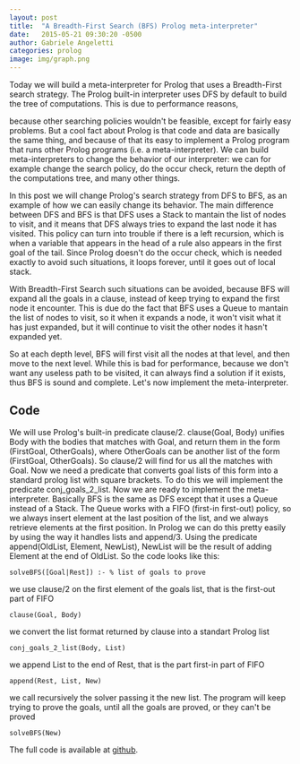 ```yaml
---
layout: post
title:  "A Breadth-First Search (BFS) Prolog meta-interpreter"
date:   2015-05-21 09:30:20 -0500
author: Gabriele Angeletti
categories: prolog
image: img/graph.png
---
```

Today we will build a meta-interpreter for Prolog that uses a Breadth-First search strategy. The Prolog built-in interpreter uses DFS by default to build the tree of computations.
This is due to performance reasons,

because other searching policies wouldn't be feasible, except for fairly easy problems.
But a cool fact about Prolog is that code and data are basically the same thing, and because of that its easy to implement a Prolog program that runs other Prolog programs (i.e. a meta-interpreter).
We can build meta-interpreters to change the behavior of our interpreter: we can for example change the search policy, do the occur check, return the depth of the computations tree, and many other things.

In this post we will change Prolog's search strategy from DFS to BFS, as an example of how we can easily change its behavior.
The main difference between DFS and BFS is that DFS uses a Stack to mantain the list of nodes to visit, and it means that DFS always tries to expand the last node it has visited. This policy can turn into trouble if there is a
left recursion, which is when a variable that appears in the head of a rule also appears in the first goal of the tail. Since Prolog doesn't do the occur check, which is needed exactly to avoid such situations, it loops forever, until it goes out of local stack.

With Breadth-First Search such situations can be avoided, because BFS will expand all the goals in a clause, instead of keep trying to expand the first node it encounter.
This is due do the fact that BFS uses a Queue to mantain the list of nodes to visit, so it when it expands a node, it won't visit what it has just expanded, but it will continue to visit the other nodes it hasn't expanded yet.

So at each depth level, BFS will first visit all the nodes at that level, and then move to the next level. While this is bad for performance, because we don't want any useless path to be visited, it can always find a solution if it exists, thus BFS is sound and complete. Let's now implement the meta-interpreter.

## Code
We will use Prolog's built-in predicate clause/2.
clause(Goal, Body) unifies Body with the bodies that matches with Goal, and return them in the form (FirstGoal, OtherGoals), where OtherGoals can be another list of the form (FirstGoal, OtherGoals). So clause/2 will find for us all the matches with Goal. Now we need a predicate that converts goal lists of this form into a standard prolog list with square brackets. To do this we will implement the predicate conj_goals_2_list.
Now we are ready to implement the meta-interpreter. Basically BFS is the same as DFS except that it uses a Queue instead of a Stack. The Queue works with a FIFO (first-in first-out) policy, so we always insert element at the last position of the list, and we always retrieve elements at the first position.
In Prolog we can do this pretty easily by using the way it handles lists and append/3.
Using the predicate append(OldList, Element, NewList), NewList will be the result of adding Element at the end of OldList.
So the code looks like this:

    solveBFS([Goal|Rest]) :- % list of goals to prove

we use clause/2 on the first element of the goals list, that is the first-out part of FIFO

    clause(Goal, Body)

we convert the list format returned by clause into a standart Prolog list

    conj_goals_2_list(Body, List)

we append List to the end of Rest, that is the part first-in part of FIFO

    append(Rest, List, New)

we call recursively the solver passing it the new list. The program will keep trying to prove the goals, until all the goals are proved, or they can't be proved

    solveBFS(New)

The full code is available at [github][ghub].

[ghub]: http://github.com/blackecho/prolog-programs
